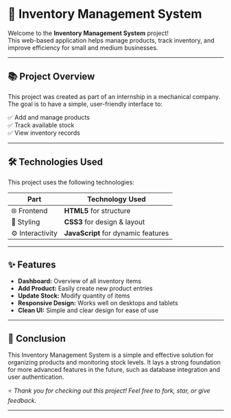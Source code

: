 # 🛒 Inventory Management System

Welcome to the **Inventory Management System** project!  
This web-based application helps manage products, track inventory, and improve efficiency for small and medium businesses.

---

## 📚 Project Overview

This project was created as part of an internship in a mechanical company.  
The goal is to have a simple, user-friendly interface to:

✅ Add and manage products  
✅ Track available stock  
✅ View inventory records  

---

## 🛠️ Technologies Used

This project uses the following technologies:

| Part                | Technology Used               |
|----------------------|--------------------------------|
| 🌐 Frontend          | **HTML5** for structure       |
| 🎨 Styling           | **CSS3** for design & layout  |
| ⚙️ Interactivity     | **JavaScript** for dynamic features 

---

## ✨ Features

- **Dashboard:** Overview of all inventory items  
- **Add Product:** Easily create new product entries  
- **Update Stock:** Modify quantity of items  
- **Responsive Design:** Works well on desktops and tablets  
- **Clean UI:** Simple and clear design for ease of use

---

## 🌟 Conclusion

This Inventory Management System is a simple and effective solution for organizing products and monitoring stock levels. It lays a strong foundation for more advanced features in the future, such as database integration and user authentication.

⭐ *Thank you for checking out this project! Feel free to fork, star, or give feedback.*

---



